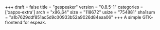 +++
draft = false
title = "gespeaker"
version = "0.8.5-1"
categories = ['xapps-extra']
arch = "x86_64"
size = "118672"
usize = "754881"
sha1sum = "a1b7629ddf851ac5d9c00933b52a9026d84eaa06"
+++
A simple GTK+ frontend for espeak.